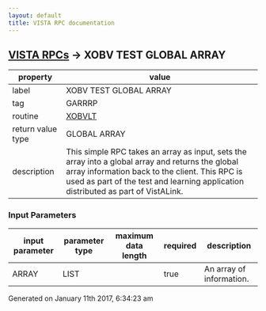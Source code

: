 ```yaml
---
layout: default
title: VISTA RPC documentation
---
```




## [VISTA RPCs](TableOfContent.md) &#8594; XOBV TEST GLOBAL ARRAY 

 property | value 
--- | --- 
 label | XOBV TEST GLOBAL ARRAY
 tag | GARRRP
 routine | [XOBVLT](http://code.osehra.org/dox/Routine_XOBVLT_source.html)
 return value type | GLOBAL ARRAY
 description | This simple RPC takes an array as input, sets the array into a global array and returns the global array information back to the client. This RPC is used as part of the test and learning application distributed as part of VistALink.

### Input Parameters

| input parameter | parameter type | maximum data length | required | description | 
| --- | --- | --- | --- | --- | 
| ARRAY | LIST |  | true | An array of information. | 




Generated on January 11th 2017, 6:34:23 am